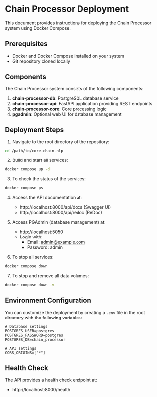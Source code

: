 # Chain Processor Deployment

This document provides instructions for deploying the Chain Processor system using Docker Compose.

## Prerequisites

- Docker and Docker Compose installed on your system
- Git repository cloned locally

## Components

The Chain Processor system consists of the following components:

1. **chain-processor-db**: PostgreSQL database service
2. **chain-processor-api**: FastAPI application providing REST endpoints
3. **chain-processor-core**: Core processing logic
4. **pgadmin**: Optional web UI for database management

## Deployment Steps

1. Navigate to the root directory of the repository:

```bash
cd /path/to/core-chain-nlp
```

2. Build and start all services:

```bash
docker compose up -d
```

3. To check the status of the services:

```bash
docker compose ps
```

4. Access the API documentation at:
   - http://localhost:8000/api/docs (Swagger UI)
   - http://localhost:8000/api/redoc (ReDoc)

5. Access PGAdmin (database management) at:
   - http://localhost:5050
   - Login with:
     - Email: admin@example.com
     - Password: admin

6. To stop all services:

```bash
docker compose down
```

7. To stop and remove all data volumes:

```bash
docker compose down -v
```

## Environment Configuration

You can customize the deployment by creating a `.env` file in the root directory with the following variables:

```
# Database settings
POSTGRES_USER=postgres
POSTGRES_PASSWORD=postgres
POSTGRES_DB=chain_processor

# API settings
CORS_ORIGINS=["*"]
```

## Health Check

The API provides a health check endpoint at:
- http://localhost:8000/health 
